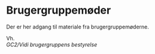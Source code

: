 # Brugergruppemøder
Der er her adgang til materiale fra brugergruppemøderne.

Vh.  
_GC2/Vidi brugergruppens bestyrelse_
